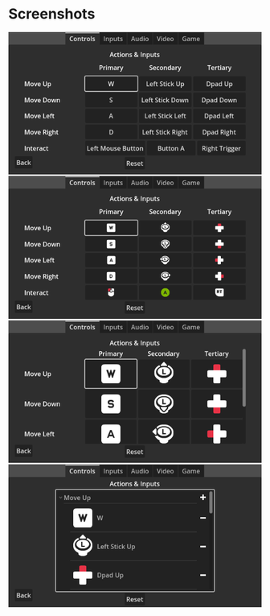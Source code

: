 # Screenshots


![Input List](/addons/maaacks_input_remapping/media/screenshot-6-input-list-3.png)  
![Input List](/addons/maaacks_input_remapping/media/screenshot-6-input-list-2.png)  
![Input List](/addons/maaacks_input_remapping/media/screenshot-6-input-list-1.png)  
![Input Tree](/addons/maaacks_input_remapping/media/screenshot-6-input-tree-4.png)  
